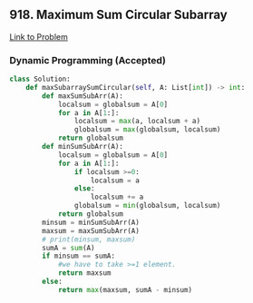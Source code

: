 ## 918. Maximum Sum Circular Subarray
[Link to Problem](https://leetcode.com/problems/maximum-sum-circular-subarray/)
### Dynamic Programming (Accepted)
```python
class Solution:
    def maxSubarraySumCircular(self, A: List[int]) -> int:
        def maxSumSubArr(A):
            localsum = globalsum = A[0]
            for a in A[1:]:
                localsum = max(a, localsum + a)
                globalsum = max(globalsum, localsum)
            return globalsum
        def minSumSubArr(A):
            localsum = globalsum = A[0]
            for a in A[1:]:
                if localsum >=0:
                    localsum = a
                else:
                    localsum += a
                globalsum = min(globalsum, localsum)
            return globalsum
        minsum = minSumSubArr(A)
        maxsum = maxSumSubArr(A)
        # print(minsum, maxsum)
        sumA = sum(A)
        if minsum == sumA:
        	#we have to take >=1 element.
            return maxsum
        else:
            return max(maxsum, sumA - minsum)
```
